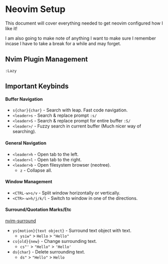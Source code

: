 # Neovim Setup
This document will cover everything needed to get neovim configured how I like it!

I am also going to make note of anything I want to make sure I remember incase I have
to take a break for a while and may forget.

## Nvim Plugin Management
`:Lazy`  

## Important Keybinds

#### Buffer Navigation
- `s{char}{char}` - Search with leap. Fast code navigation.
- `<leader>s` - Search & replace prompt `:s/`
- `<leader>S` - Search & replace prompt for entire buffer `:S/`
- `<leader>/` - Fuzzy search in current buffer (Much nicer way of searching).

#### General Navigation
- `<leader>h` - Open tab to the left.
- `<leader>l` - Open tab to the right.
- `<leader>b` - Open filesystem browser (neotree).
    - `z` - Collapse all.

#### Window Management
- `<CTRL-w>s/v` - Split window horizontally or vertically.
- `<CTR>-w>h/j/k/l` - Switch to window in one of the directions.

#### Surround/Quotation Marks/Etc
[nvim-surround](https://github.com/kylechui/nvim-surround?tab=readme-ov-file#rocket-usage)
- `ys{motion}{text object}` - Surround text object with text.
    - `ysiw"` > `Hello` > `"Hello"`
- `cs{old}{new}` - Change surrounding text.
    - `cs"'` > `"Hello"` > `'Hello'`
- `ds{char}` - Delete surrounding text.
    - `ds"` > `"Hello"` > `Hello`
